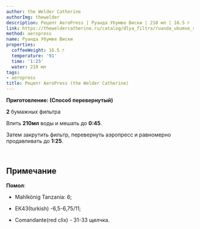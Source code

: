 ```yaml
---
author: the Welder Catherine
authorImg: thewelder
description: Рецепт AeroPress | Руанда Убумве Виски | 210 мл | 16.5 г
link: https://theweldercatherine.ru/catalog/dlya_filtra/ruanda_ubumve_viski/
method: aeropress
name: Руанда Убумве Виски
properties:
  coffeeWeight: 16.5 г
  temperature: '91'
  time: '1:25'
  water: 210 мл
tags:
- aeropress
title: Рецепт AeroPress (the Welder Catherine)
---
```


__Приготовление: (Способ перевернутый)__

__2__ бумажных фильтра

Влить __210мл__ воды и мешать до __0:45__.

Затем закрутить фильтр, перевернуть аэропресс и равномерно продавливать до __1:25__.

<br>

<div class="info-warm">

## Примечание



__Помол__:
- Mahlkönig Tanzania: 6;

- ЕК43(turkish) -6,5-6,75/11;

- Comandante(red clix) - 31-33 щелчка.
</div>
